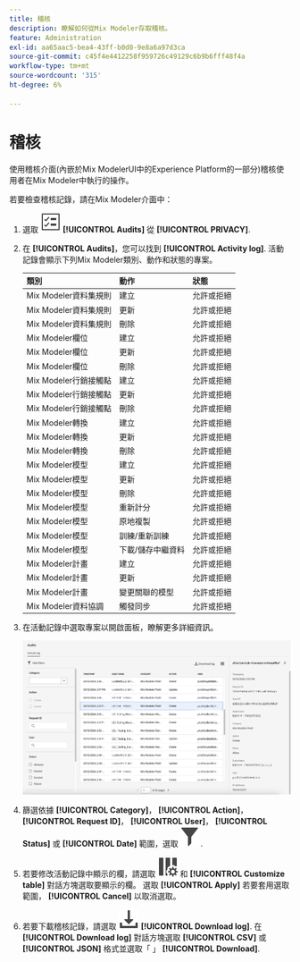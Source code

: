 ```yaml
---
title: 稽核
description: 瞭解如何從Mix Modeler存取稽核。
feature: Administration
exl-id: aa65aac5-bea4-43ff-b0d0-9e8a6a97d3ca
source-git-commit: c45f4e4412258f959726c49129c6b9b6fff48f4a
workflow-type: tm+mt
source-wordcount: '315'
ht-degree: 6%

---
```


# 稽核

使用稽核介面(內嵌於Mix ModelerUI中的Experience Platform的一部分)稽核使用者在Mix Modeler中執行的操作。

若要檢查稽核記錄，請在Mix Modeler介面中：

1. 選取 ![任務清單](/help/assets/icons/TaskList.svg) **[!UICONTROL Audits]** 從 **[!UICONTROL PRIVACY]**.

1. 在 **[!UICONTROL Audits]**，您可以找到 **[!UICONTROL Activity log]**. 活動記錄會顯示下列Mix Modeler類別、動作和狀態的專案。

   | 類別 | 動作 | 狀態 |
   |---|---|---|
   | Mix Modeler資料集規則 | 建立 | 允許或拒絕 |
   | Mix Modeler資料集規則 | 更新 | 允許或拒絕 |
   | Mix Modeler資料集規則 | 刪除 | 允許或拒絕 |
   | Mix Modeler欄位 | 建立 | 允許或拒絕 |
   | Mix Modeler欄位 | 更新 | 允許或拒絕 |
   | Mix Modeler欄位 | 刪除 | 允許或拒絕 |
   | Mix Modeler行銷接觸點 | 建立 | 允許或拒絕 |
   | Mix Modeler行銷接觸點 | 更新 | 允許或拒絕 |
   | Mix Modeler行銷接觸點 | 刪除 | 允許或拒絕 |
   | Mix Modeler轉換 | 建立 | 允許或拒絕 |
   | Mix Modeler轉換 | 更新 | 允許或拒絕 |
   | Mix Modeler轉換 | 刪除 | 允許或拒絕 |
   | Mix Modeler模型 | 建立 | 允許或拒絕 |
   | Mix Modeler模型 | 更新 | 允許或拒絕 |
   | Mix Modeler模型 | 刪除 | 允許或拒絕 |
   | Mix Modeler模型 | 重新計分 | 允許或拒絕 |
   | Mix Modeler模型 | 原地複製 | 允許或拒絕 |
   | Mix Modeler模型 | 訓練/重新訓練 | 允許或拒絕 |
   | Mix Modeler模型 | 下載/儲存中繼資料 | 允許或拒絕 |
   | Mix Modeler計畫 | 建立 | 允許或拒絕 |
   | Mix Modeler計畫 | 更新 | 允許或拒絕 |
   | Mix Modeler計畫 | 變更關聯的模型 | 允許或拒絕 |
   | Mix Modeler資料協調 | 觸發同步 | 允許或拒絕 |


1. 在活動記錄中選取專案以開啟面板，瞭解更多詳細資訊。

   ![Mix Modeler稽核](/help/assets/mix-modeler-audit.png)

1. 篩選依據 **[!UICONTROL Category]**， **[!UICONTROL Action]**， **[!UICONTROL Request ID]**， **[!UICONTROL User]**， **[!UICONTROL Status]** 或 **[!UICONTROL Date]** 範圍，選取 ![篩選](/help/assets/icons/Filter.svg).

1. 若要修改活動記錄中顯示的欄，請選取 ![欄](/help/assets/icons/ColumnSetting.svg) 和 **[!UICONTROL Customize table]** 對話方塊選取要顯示的欄。 選取 **[!UICONTROL Apply]** 若要套用選取範圍， **[!UICONTROL Cancel]** 以取消選取。

1. 若要下載稽核記錄，請選取 ![下載](/help/assets/icons/Download.svg) **[!UICONTROL Download log]**. 在 **[!UICONTROL Download log]** 對話方塊選取 **[!UICONTROL CSV]** 或 **[!UICONTROL JSON]** 格式並選取「 」 **[!UICONTROL Download]**.

